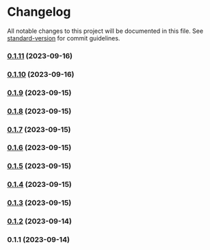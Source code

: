 # Changelog

All notable changes to this project will be documented in this file. See [standard-version](https://github.com/conventional-changelog/standard-version) for commit guidelines.

### [0.1.11](https://github.com/hunterpiggot/personal-website/compare/v0.1.10...v0.1.11) (2023-09-16)

### [0.1.10](https://github.com/hunterpiggot/personal-website/compare/v0.1.9...v0.1.10) (2023-09-16)

### [0.1.9](https://github.com/hunterpiggot/personal-website/compare/v0.1.8...v0.1.9) (2023-09-15)

### [0.1.8](https://github.com/hunterpiggot/personal-website/compare/v0.1.7...v0.1.8) (2023-09-15)

### [0.1.7](https://github.com/hunterpiggot/personal-website/compare/v0.1.6...v0.1.7) (2023-09-15)

### [0.1.6](https://github.com/hunterpiggot/personal-website/compare/v0.1.5...v0.1.6) (2023-09-15)

### [0.1.5](https://github.com/hunterpiggot/personal-website/compare/v0.1.4...v0.1.5) (2023-09-15)

### [0.1.4](https://github.com/hunterpiggot/personal-website/compare/v0.1.3...v0.1.4) (2023-09-15)

### [0.1.3](https://github.com/hunterpiggot/personal-website/compare/v0.1.2...v0.1.3) (2023-09-15)

### [0.1.2](https://github.com/hunterpiggot/personal-website/compare/v0.1.1...v0.1.2) (2023-09-14)

### 0.1.1 (2023-09-14)
